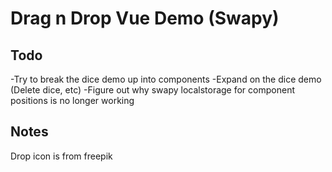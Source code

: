 # Drag n Drop Vue Demo (Swapy)

## Todo

-Try to break the dice demo up into components
-Expand on the dice demo (Delete dice, etc)
-Figure out why swapy localstorage for component positions is no longer working

## Notes

Drop icon is from freepik
